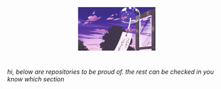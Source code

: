 <div align='center'><img src='header.gif' alt='header' height='100px'/></div>
<br>
<h6>hi, below are repositories to be proud of. the rest can be checked in you know which section</h6>
